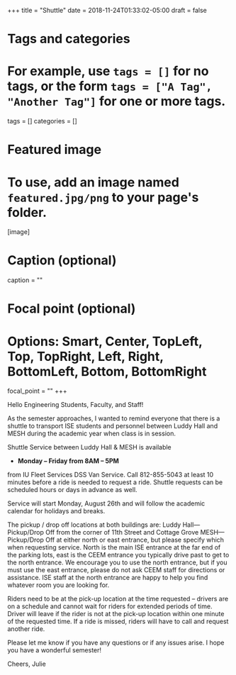 +++
title = "Shuttle"
date = 2018-11-24T01:33:02-05:00
draft = false

# Tags and categories
# For example, use `tags = []` for no tags, or the form `tags = ["A Tag", "Another Tag"]` for one or more tags.
tags = []
categories = []

# Featured image
# To use, add an image named `featured.jpg/png` to your page's folder. 
[image]
  # Caption (optional)
  caption = ""

  # Focal point (optional)
  # Options: Smart, Center, TopLeft, Top, TopRight, Left, Right, BottomLeft, Bottom, BottomRight
  focal_point = ""
+++

Hello Engineering Students, Faculty, and Staff!
 
As the semester approaches, I wanted to remind everyone that there is a
shuttle to transport ISE students and personnel between Luddy Hall and
MESH during the academic year when class is in session.
 
Shuttle Service between Luddy Hall & MESH is available 

* **Monday – Friday from 8AM – 5PM**

from IU Fleet Services DSS Van Service.  Call
812-855-5043 at least 10 minutes before a ride is needed to request a
ride.  Shuttle requests can be scheduled hours or days in advance as
well.
 
Service will start Monday, August 26th and will follow the academic
calendar for holidays and breaks.
 
The pickup / drop off locations at both buildings are: Luddy
Hall—Pickup/Drop Off from the corner of 11th Street and Cottage Grove
MESH—Pickup/Drop Off at either north or east entrance, but please
specify which when requesting service.  North is the main ISE entrance
at the far end of the parking lots, east is the CEEM entrance you
typically drive past to get to the north entrance.  We encourage you to
use the north entrance, but if you must use the east entrance, please do
not ask CEEM staff for directions or assistance.  ISE staff at the north
entrance are happy to help you find whatever room you are looking for.
 
Riders need to be at the pick-up location at the time requested –
drivers are on a schedule and cannot wait for riders for extended
periods of time.  Driver will leave if the rider is not at the pick-up
location within one minute of the requested time.  If a ride is missed,
riders will have to call and request another ride.
 
Please let me know if you have any questions or if any issues arise.  I
hope you have a wonderful semester!
 
Cheers,
Julie
 